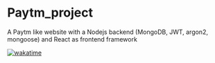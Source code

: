 # Paytm_project
A Paytm like website with a Nodejs backend (MongoDB, JWT, argon2, mongoose) and React as frontend framework

[![wakatime](https://wakatime.com/badge/user/dc3a261d-bfe8-4899-b2fa-6a0022df0f4f/project/dae60acb-8c84-4428-8c0a-85bd5da60f43.svg)](https://wakatime.com/badge/user/dc3a261d-bfe8-4899-b2fa-6a0022df0f4f/project/dae60acb-8c84-4428-8c0a-85bd5da60f43)

